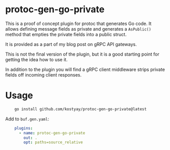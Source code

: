 protoc-gen-go-private
======================

This is a proof of concept plugin for protoc that generates Go code.
It allows defining message fields as private and generates a `AsPublic()` method that 
empties the private fields into a public struct.

It is provided as a part of my blog post on gRPC API gateways.

This is not the final version of the plugin, but it is a good starting point for getting the idea how to use it.

In addition to the plugin you will find a gRPC client middleware strips private fields off incoming client responses.


# Usage
```bash
    go install github.com/kostyay/protoc-gen-go-private@latest
```

Add to `buf.gen.yaml`:
```yaml
    plugins:
      - name: protoc-gen-go-private
        out: .
        opt: paths=source_relative
```